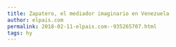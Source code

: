 ```yaml
---
title: Zapatero, el mediador imaginario en Venezuela
author: elpais.com
permalink: 2018-02-11-elpais.com--935265707.html
tags: hy
---
```


